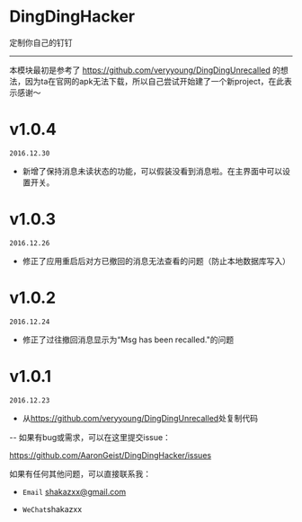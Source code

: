 # DingDingHacker
定制你自己的钉钉

---

本模块最初是参考了 <https://github.com/veryyoung/DingDingUnrecalled> 的想法，因为ta在官网的apk无法下载，所以自己尝试开始建了一个新project，在此表示感谢～

# v1.0.4
`2016.12.30`

- 新增了保持消息未读状态的功能，可以假装没看到消息啦。在主界面中可以设置开关。

# v1.0.3
`2016.12.26`

- 修正了应用重启后对方已撤回的消息无法查看的问题（防止本地数据库写入）

# v1.0.2
`2016.12.24`

- 修正了过往撤回消息显示为“Msg has been recalled."的问题

# v1.0.1
`2016.12.23`

- 从<https://github.com/veryyoung/DingDingUnrecalled>处复制代码


--
如果有bug或需求，可以在这里提交issue：

<https://github.com/AaronGeist/DingDingHacker/issues>

如果有任何其他问题，可以直接联系我：

- `Email` shakazxx@gmail.com

- `WeChat`shakazxx
